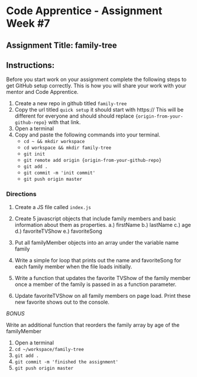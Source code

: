 # Code Apprentice - Assignment Week #7

## Assignment Title: family-tree

## Instructions:
Before you start work on your assignment complete the following steps to get GitHub setup correctly. This is how you will share your work with your mentor and Code Apprentice.

1. Create a new repo in github titled `family-tree`
1. Copy the url titled `quick setup` it should start with https:// This will be different for everyone and should should replace `{origin-from-your-github-repo}` with that link.
1. Open a terminal
1. Copy and paste the following commands into your terminal.
	- `cd ~ && mkdir workspace`
	- `cd workspace && mkdir family-tree`
	- `git init`
	- `git remote add origin {origin-from-your-github-repo}`
	- `git add .`
	- `git commit -m 'init commit'`
	- `git push origin master`

### Directions
1. Create a JS file called `index.js`
2. Create 5 javascript objects that include family members and basic information about them as properties.
   a.) firstName
   b.) lastName
   c.) age
   d.) favoriteTVShow
   e.) favoriteSong

3. Put all familyMember objects into an array under the variable name family

4. Write a simple for loop that prints out the name and favoriteSong for each family member when the file loads initially.

5. Write a function that updates the favorite TVShow of the family member once a member of the family is passed in as a function parameter.

6. Update favoriteTVShow on all family members on page load. Print these new favorite shows out to the console.


*BONUS*

Write an additional function that reorders the family array by age of the familyMember


1. Open a terminal
1. `cd ~/workspace/family-tree`
1. `git add .`
1. `git commit -m 'finished the assignment'`
1. `git push origin master`
